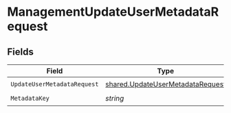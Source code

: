 # ManagementUpdateUserMetadataRequest


## Fields

| Field                                                                                       | Type                                                                                        | Required                                                                                    | Description                                                                                 |
| ------------------------------------------------------------------------------------------- | ------------------------------------------------------------------------------------------- | ------------------------------------------------------------------------------------------- | ------------------------------------------------------------------------------------------- |
| `UpdateUserMetadataRequest`                                                                 | [shared.UpdateUserMetadataRequest](../../../pkg/models/shared/updateusermetadatarequest.md) | :heavy_check_mark:                                                                          | N/A                                                                                         |
| `MetadataKey`                                                                               | *string*                                                                                    | :heavy_check_mark:                                                                          | N/A                                                                                         |
